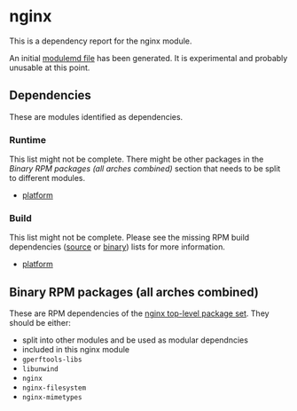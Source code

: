# nginx
This is a dependency report for the nginx module.

An initial [modulemd file](nginx.yaml) has been generated. It is experimental and probably unusable at this point.
## Dependencies
These are modules identified as dependencies.
### Runtime
This list might not be complete. There might be other packages in the *Binary RPM packages (all arches combined)* section that needs to be split to different modules.
* [platform](../platform)
### Build
This list might not be complete. Please see the missing RPM build dependencies ([source](missing-buildtime-source-packages-short.txt) or [binary](missing-buildtime-binary-packages-short.txt)) lists for more information.
* [platform](../platform)
## Binary RPM packages (all arches combined)
These are RPM dependencies of the [nginx top-level package set](nginx.csv). They should be either:
* split into other modules and be used as modular dependncies
* included in this nginx module
* `gperftools-libs`
* `libunwind`
* `nginx`
* `nginx-filesystem`
* `nginx-mimetypes`
